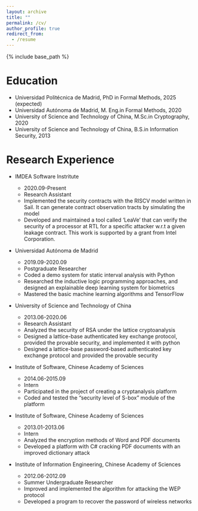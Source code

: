 ```yaml
---
layout: archive
title: ""
permalink: /cv/
author_profile: true
redirect_from:
  - /resume
---
```


{% include base_path %}

Education
======
* Universidad Politécnica de Madrid, PhD in Formal Methods, 2025 (expected)
* Universidad Autónoma de Madrid, M. Eng.in Formal Methods, 2020
* University of Science and Technology of China, M.Sc.in Cryptography, 2020
* University of Science and Technology of China, B.S.in Information Security, 2013 

Research Experience
======
* IMDEA Software Instritute
  * 2020.09-Present
  * Research Assistant
  * Implemented the security contracts with the RISCV model written in Sail. It can generate contract observation tracts by simulating the model
  * Developed and maintained a tool called ‘LeaVe’ that can verify the security of a processor at RTL for a specific attacker w.r.t a given leakage contract. This work is supported by a grant from Intel Corporation.

* Universidad Autónoma de Madrid
  * 2019.09-2020.09
  * Postgraduate Researcher
  * Coded a demo system for static interval analysis with Python
  * Researched the inductive logic programming approaches, and designed an explainable deep learning system for biometrics
  * Mastered the basic machine learning algorithms and TensorFlow

* University of Science and Technology of China
  * 2013.06-2020.06
  * Research Assistant
  * Analyzed the security of RSA under the lattice cryptoanalysis
  * Designed a lattice-base authenticated key exchange protocol, provided the provable security, and implemented it with python
  * Designed a lattice-base password-based authenticated key exchange protocol and provided the provable security

* Institute of Software, Chinese Academy of Sciences
  * 2014.06-2015.09
  * Intern
  * Participated in the project of creating a cryptanalysis platform
  * Coded and tested the “security level of S-box” module of the platform

* Institute of Software, Chinese Academy of Sciences
  * 2013.01-2013.06
  * Intern
  * Analyzed the encryption methods of Word and PDF documents
  * Developed a platform with C# cracking PDF documents with an improved dictionary attack

* Institute of Information Engineering, Chinese Academy of Sciences
  * 2012.06-2012.09
  * Summer Undergraduate Researcher
  * Improved and implemented the algorithm for attacking the WEP protocol
  * Developed a program to recover the password of wireless networks

